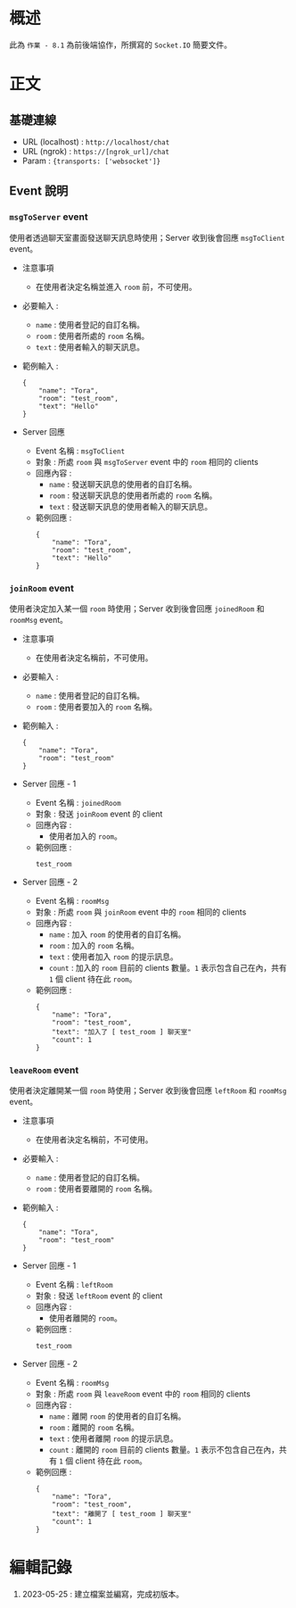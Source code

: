 # 概述
此為 `作業 - 8.1` 為前後端協作，所撰寫的 `Socket.IO` 簡要文件。

# 正文
## 基礎連線
- URL (localhost) : `http://localhost/chat`
- URL (ngrok) : `https://[ngrok_url]/chat`
- Param : `{transports: ['websocket']}`

## Event 說明
### `msgToServer` event
使用者透過聊天室畫面發送聊天訊息時使用；Server 收到後會回應 `msgToClient` event。

- 注意事項
    - 在使用者決定名稱並進入 `room` 前，不可使用。

- 必要輸入 : 
    - `name` : 使用者登記的自訂名稱。
    - `room` : 使用者所處的 `room` 名稱。
    - `text` : 使用者輸入的聊天訊息。

- 範例輸入 : 
    ```
    {
        "name": "Tora", 
        "room": "test_room", 
        "text": "Hello"
    }
    ```

- Server 回應
    - Event 名稱 : `msgToClient`
    - 對象 : 所處 `room` 與 `msgToServer` event 中的 `room` 相同的 clients
    - 回應內容 : 
        - `name` : 發送聊天訊息的使用者的自訂名稱。
        - `room` : 發送聊天訊息的使用者所處的 `room` 名稱。
        - `text` : 發送聊天訊息的使用者輸入的聊天訊息。
    - 範例回應 : 
        ```
        {
            "name": "Tora", 
            "room": "test_room", 
            "text": "Hello"
        }
        ```

### `joinRoom` event
使用者決定加入某一個 `room` 時使用；Server 收到後會回應 `joinedRoom` 和 `roomMsg` event。

- 注意事項
    - 在使用者決定名稱前，不可使用。

- 必要輸入 : 
    - `name` : 使用者登記的自訂名稱。
    - `room` : 使用者要加入的 `room` 名稱。

- 範例輸入 : 
    ```
    {
        "name": "Tora", 
        "room": "test_room"
    }
    ```

- Server 回應 - 1
    - Event 名稱 : `joinedRoom`
    - 對象 : 發送 `joinRoom` event 的 client
    - 回應內容 : 
        - 使用者加入的 `room`。
    - 範例回應 : 
        ```
        test_room
        ```

- Server 回應 - 2
    - Event 名稱 : `roomMsg`
    - 對象 : 所處 `room` 與 `joinRoom` event 中的 `room` 相同的 clients
    - 回應內容 : 
        - `name` : 加入 `room` 的使用者的自訂名稱。
        - `room` : 加入的 `room` 名稱。
        - `text` : 使用者加入 `room` 的提示訊息。
        - `count` : 加入的 `room` 目前的 clients 數量。`1` 表示包含自己在內，共有 `1` 個 client 待在此 `room`。
    - 範例回應 : 
        ```
        {
            "name": "Tora", 
            "room": "test_room",
            "text": "加入了 [ test_room ] 聊天室"
            "count": 1
        }
        ```

### `leaveRoom` event
使用者決定離開某一個 `room` 時使用；Server 收到後會回應 `leftRoom` 和 `roomMsg` event。

- 注意事項
    - 在使用者決定名稱前，不可使用。

- 必要輸入 : 
    - `name` : 使用者登記的自訂名稱。
    - `room` : 使用者要離開的 `room` 名稱。

- 範例輸入 : 
    ```
    {
        "name": "Tora", 
        "room": "test_room"
    }
    ```

- Server 回應 - 1
    - Event 名稱 : `leftRoom`
    - 對象 : 發送 `leftRoom` event 的 client
    - 回應內容 : 
        - 使用者離開的 `room`。
    - 範例回應 : 
        ```
        test_room
        ```

- Server 回應 - 2
    - Event 名稱 : `roomMsg`
    - 對象 : 所處 `room` 與 `leaveRoom` event 中的 `room` 相同的 clients
    - 回應內容 : 
        - `name` : 離開 `room` 的使用者的自訂名稱。
        - `room` : 離開的 `room` 名稱。
        - `text` : 使用者離開 `room` 的提示訊息。
        - `count` : 離開的 `room` 目前的 clients 數量。`1` 表示不包含自己在內，共有 `1` 個 client 待在此 `room`。
    - 範例回應 : 
        ```
        {
            "name": "Tora", 
            "room": "test_room",
            "text": "離開了 [ test_room ] 聊天室"
            "count": 1
        }
        ```

# 編輯記錄
1. 2023-05-25 : 建立檔案並編寫，完成初版本。
